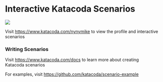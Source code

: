# Interactive Katacoda Scenarios

[![](http://shields.katacoda.com/katacoda/nynymike/count.svg)](https://www.katacoda.com/nynymike "Get your profile on Katacoda.com")

Visit https://www.katacoda.com/nynymike to view the profile and interactive scenarios

### Writing Scenarios
Visit https://www.katacoda.com/docs to learn more about creating Katacoda scenarios

For examples, visit https://github.com/katacoda/scenario-example
